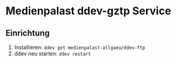 
# Medienpalast ddev-gztp Service <!-- omit in toc -->

## Einrichtung

1. Installieren: `ddev get medienpalast-allgaeu/ddev-ftp`
4. ddev neu starten: `ddev restart`
